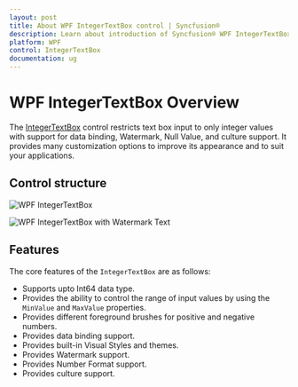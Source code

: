 ```yaml
---
layout: post
title: About WPF IntegerTextBox control | Syncfusion® 
description: Learn about introduction of Syncfusion® WPF IntegerTextBox control and more details about the control features.
platform: WPF
control: IntegerTextBox 
documentation: ug
---
```


# WPF IntegerTextBox Overview

The [IntegerTextBox](https://www.syncfusion.com/wpf-controls/integer-textbox) control restricts text box input to only integer values with support for data binding, Watermark, Null Value, and culture support. It provides many customization options to improve its appearance and to suit your applications.

## Control structure

![WPF IntegerTextBox](getting-started_images/wpf-integer-textbox.png)

![WPF IntegerTextBox with Watermark Text](getting-started_images/wpf-integer-textbox-watermark-text.png)

## Features

The core features of the `IntegerTextBox` are as follows:

* Supports upto Int64 data type.
* Provides the ability to control the range of input values by using the `MinValue` and `MaxValue` properties.
* Provides different foreground brushes for positive and negative numbers.
* Provides data binding support.
* Provides built-in Visual Styles and themes.
* Provides Watermark support.
* Provides Number Format support. 
* Provides culture support.
